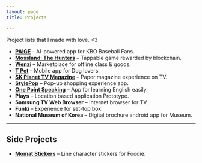 ```yaml
---
layout: page
title: Projects

---
```


Project lists that I made with love. <3

- [**PAIGE**](https://paige.kr.nc.com/?ref=kimtoma) - AI-powered app for KBO Baseball Fans.
- **[Mossland: The Hunters](https://ifworlddesignguide.com/search?q=hunters&search=hunters#/page/entry/274510-mossland-the-hunters)** – Tappable game rewarded by blockchain. 
- **[Wenzi](https://wenzi.io)** – Marketplace for offline class & goods.
- **[T Pet](http://www.tworld.co.kr/normal.do?serviceId=S_MSA_0017&viewId=V_PHOW7001&prodId=TW50000041)** – Mobile app for Dog lovers. 
- **[SK Planet TV Magazine](https://biz.chosun.com/site/data/html_dir/2013/11/28/2013112801872.html)** – Paper magazine experience on TV. 
- **[StylePop](http://atomic-compass.com/sub/03_contents_page/conetns_page_53.html)** – Pop-up shopping experience app.
- **[One Point Speaking](https://www.sktinsight.com/47203)** – App for learning English easily.
- **Plays** – Location based application Prototype. 
- **Samsung TV Web Browser** – Internet browser for TV.
- **Funki** – Experience for set-top box.
- **National Museum of Korea** – Digital brochure android app for Museum.

<hr/>

## Side Projects

- **[Momat Stickers](https://store.line.me/stickershop/product/4102511/en)** – Line character stickers for Foodie.

